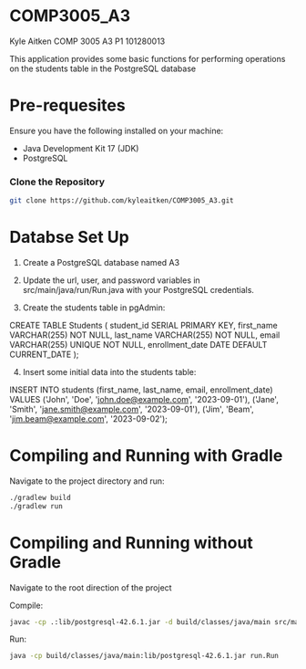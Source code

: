 # COMP3005_A3

Kyle Aitken
COMP 3005 A3 P1
101280013

This application provides some basic functions for performing operations on the students table in the PostgreSQL database

# Pre-requesites

Ensure you have the following installed on your machine:

- Java Development Kit 17 (JDK)
- PostgreSQL

### Clone the Repository

```bash
git clone https://github.com/kyleaitken/COMP3005_A3.git
``` 

# Databse Set Up
1. Create a PostgreSQL database named A3
2. Update the url, user, and password variables in src/main/java/run/Run.java with your PostgreSQL credentials.

3. Create the students table in pgAdmin:

CREATE TABLE Students (
student_id SERIAL PRIMARY KEY,
first_name VARCHAR(255) NOT NULL,
last_name VARCHAR(255) NOT NULL,
email VARCHAR(255) UNIQUE NOT NULL,
enrollment_date DATE DEFAULT CURRENT_DATE
);

4. Insert some initial data into the students table:

INSERT INTO students (first_name, last_name, email, enrollment_date) VALUES
('John', 'Doe', 'john.doe@example.com', '2023-09-01'),
('Jane', 'Smith', 'jane.smith@example.com', '2023-09-01'),
('Jim', 'Beam', 'jim.beam@example.com', '2023-09-02');


# Compiling and Running with Gradle
Navigate to the project directory and run:
```bash
./gradlew build
./gradlew run
```

# Compiling and Running without Gradle
Navigate to the root direction of the project

Compile:
```bash
javac -cp .:lib/postgresql-42.6.1.jar -d build/classes/java/main src/main/java/run/Run.java
```
Run:
```bash
java -cp build/classes/java/main:lib/postgresql-42.6.1.jar run.Run
```
